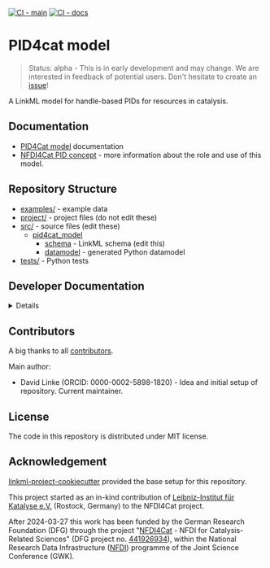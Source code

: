[![CI - main](https://github.com/nfdi4cat/pid4cat-model/actions/workflows/main.yml/badge.svg?branch=main)](https://github.com/nfdi4cat/pid4cat-model/actions/workflows/main.yml)
[![CI - docs](https://github.com/nfdi4cat/pid4cat-model/actions/workflows/deploy-docs.yml/badge.svg?branch=main)](https://github.com/nfdi4cat/pid4cat-model/actions/workflows/deploy-docs.yml)

# PID4cat model

> Status: alpha - This is in early development and may change.
> We are interested in feedback of potential users.
> Don't hesitate to create an [issue](https://github.com/nfdi4cat/pid4cat-model/issues)!

A LinkML model for handle-based PIDs for resources in catalysis.

## Documentation

- [PID4Cat model](https://nfdi4cat.github.io/pid4cat-model) documentation
- [NFDI4Cat PID concept](nfdi4cat_details.md) - more information about the  role and use of this model.

## Repository Structure

- [examples/](examples/) - example data
- [project/](project/) - project files (do not edit these)
- [src/](src/) - source files (edit these)
  - [pid4cat_model](src/pid4cat_model)
    - [schema](src/pid4cat_model/schema) - LinkML schema
      (edit this)
    - [datamodel](src/pid4cat_model/datamodel) - generated
      Python datamodel
- [tests/](tests/) - Python tests

## Developer Documentation

<details>
Use the `make` command to generate project artefacts:

- `make all`: make everything
- `make deploy`: deploys site
</details>

## Contributors

A big thanks to all [contributors](https://github.com/nfdi4cat/pid4cat-model/graphs/contributors).

Main author:

- David Linke (ORCID: 0000-0002-5898-1820) - Idea and initial setup of repository. Current maintainer.

## License

The code in this repository is distributed under MIT license.

## Acknowledgement

[linkml-project-cookiecutter](https://github.com/linkml/linkml-project-cookiecutter) provided the base setup for this repository.

This project started as an in-kind contribution of [Leibniz-Institut für Katalyse e.V.](https://www.catalysis.de) (Rostock, Germany) to the NFDI4Cat project.

After 2024-03-27 this work has been funded by the German Research Foundation (DFG) through the project "[NFDI4Cat](https://www.nfdi4cat.org) - NFDI for Catalysis-Related Sciences" (DFG project no. [441926934](https://gepris.dfg.de/gepris/projekt/441926934)), within the National Research Data Infrastructure ([NFDI](https://www.nfdi.de)) programme of the Joint Science Conference (GWK).
